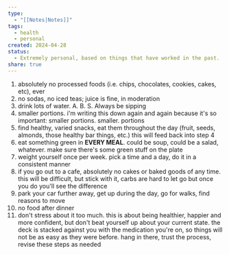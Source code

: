 ```yaml
---
type:
  - "[[Notes|Notes]]"
tags:
  - health
  - personal
created: 2024-04-28
status:
  - Extremely personal, based on things that have worked in the past.
share: true
---
```


1. absolutely no processed foods (i.e. chips, chocolates, cookies, cakes, etc), ever
2. no sodas, no iced teas; juice is fine, in moderation
3. drink lots of water. A. B. S. Always be sipping
4. smaller portions. i'm writing this down again and again because it's so important: smaller portions. smaller. portions
5. find healthy, varied snacks, eat them throughout the day (fruit, seeds, almonds, those healthy bar things, etc.) this will feed back into step 4
6. eat something green in **EVERY MEAL**. could be soup, could be a salad, whatever. make sure there's some green stuff on the plate
7. weight yourself once per week. pick a time and a day, do it in a consistent manner
8. if you go out to a cafe, absolutely no cakes or baked goods of any time. this will be difficult, but stick with it, carbs are hard to let go but once you do you'll see the difference
9. park your car further away, get up during the day, go for walks, find reasons to move
10. no food after dinner
11. don't stress about it too much. this is about being healthier, happier and more confident, but don't beat yourself up about your current state. the deck is stacked against you with the medication you're on, so things will not be as easy as they were before. hang in there, trust the process, revise these steps as needed

